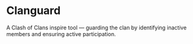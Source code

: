 # Clanguard
A Clash of Clans inspire tool — guarding the clan by identifying inactive members and ensuring active participation.
